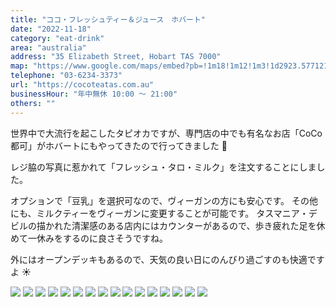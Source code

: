 ```yaml
---
title: "ココ・フレッシュティー＆ジュース　ホバート"
date: "2022-11-18"
category: "eat-drink"
area: "australia"
address: "35 Elizabeth Street, Hobart TAS 7000"
map: "https://www.google.com/maps/embed?pb=!1m18!1m12!1m3!1d2923.5771216552816!2d147.32878430000002!3d-42.881769!2m3!1f0!2f0!3f0!3m2!1i1024!2i768!4f13.1!3m3!1m2!1s0xaa6e7537c0593af7%3A0x251e235f244c7a3b!2sCoCo%20Fresh%20Tea%20%26%20Juice%20Hobart!5e0!3m2!1sja!2sau!4v1669272737906!5m2!1sja!2sau"
telephone: "03-6234-3373"
url: "https://cocoteatas.com.au"
businessHour: "年中無休 10:00 〜 21:00"
others: ""
---
```


世界中で大流行を起こしたタピオカですが、専門店の中でも有名なお店「CoCo 都可」がホバートにもやってきたので行ってきました 🧉

レジ脇の写真に惹かれて「フレッシュ・タロ・ミルク」を注文することにしました。

オプションで「豆乳」を選択可なので、ヴィーガンの方にも安心です。
その他にも、ミルクティーをヴィーガンに変更することが可能です。
タスマニア・デビルの描かれた清潔感のある店内にはカウンターがあるので、歩き疲れた足を休めて一休みをするのに良さそうですね。

外にはオープンデッキもあるので、天気の良い日にのんびり過ごすのも快適ですよ ☀️

![](../images/posts/4/1.webp)
![](../images/posts/4/2.webp)
![](../images/posts/4/3.webp)
![](../images/posts/4/4.webp)
![](../images/posts/4/5.webp)
![](../images/posts/4/6.webp)
![](../images/posts/4/7.webp)
![](../images/posts/4/8.webp)
![](../images/posts/4/9.webp)
![](../images/posts/4/10.webp)
![](../images/posts/4/11.webp)
![](../images/posts/4/12.webp)
![](../images/posts/4/13.webp)
![](../images/posts/4/14.webp)
![](../images/posts/4/15.webp)
![](../images/posts/4/16.webp)
